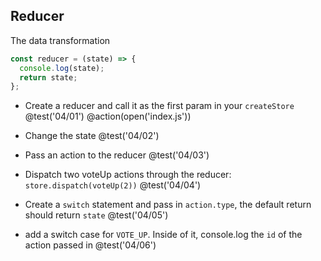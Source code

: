 ## Reducer
The data transformation

```js
const reducer = (state) => {
  console.log(state);
  return state;
};
```

+ Create a reducer and call it as the first param in your `createStore`
@test('04/01')
@action(open('index.js'))

+ Change the state
@test('04/02')

+ Pass an action to the reducer
@test('04/03')

+ Dispatch two voteUp actions through the reducer: `store.dispatch(voteUp(2))`
@test('04/04')

+ Create a `switch` statement and pass in `action.type`, the default return should return `state`
@test('04/05')

+ add a switch case for `VOTE_UP`. Inside of it, console.log the `id` of the action passed in
@test('04/06')
